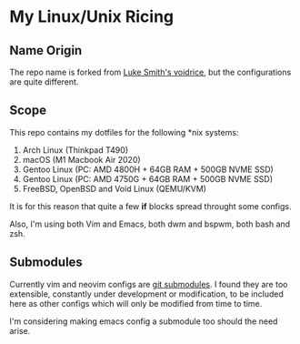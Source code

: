 # My Linux/Unix Ricing

## Name Origin
The repo name is forked from [Luke Smith's voidrice](https://github.com/LukeSmithxyz/voidrice), but the configurations are quite different.

## Scope
This repo contains my dotfiles for the following \*nix systems:
1. Arch Linux (Thinkpad T490)
2. macOS (M1 Macbook Air 2020)
3. Gentoo Linux (PC: AMD 4800H + 64GB RAM + 500GB NVME SSD)
4. Gentoo Linux (PC: AMD 4750G + 64GB RAM + 500GB NVME SSD)
5. FreeBSD, OpenBSD and Void Linux (QEMU/KVM)

It is for this reason that quite a few **if** blocks spread throught some configs.

Also, I'm using both Vim and Emacs, both dwm and bspwm, both bash and zsh.

## Submodules
Currently vim and neovim configs are [git submodules](https://git-scm.com/book/en/v2/Git-Tools-Submodules). I found they are too extensible, constantly under development or modification, to be included here as other configs which will only be modified from time to time.

I'm considering making emacs config a submodule too should the need arise.
